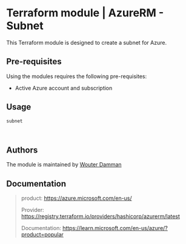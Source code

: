 # Terraform module | AzureRM - Subnet

This Terraform module is designed to create a subnet for Azure.

## Pre-requisites

Using the modules requires the following pre-requisites:
 * Active Azure account and subscription 

## Usage

`subnet`

```hcl


```

## Authors

The module is maintained by [Wouter Damman](https://github.com/TheIronRock95)

## Documentation

> product: https://azure.microsoft.com/en-us/
> 
> Provider: https://registry.terraform.io/providers/hashicorp/azurerm/latest
> 
> Documentation: https://learn.microsoft.com/en-us/azure/?product=popular
